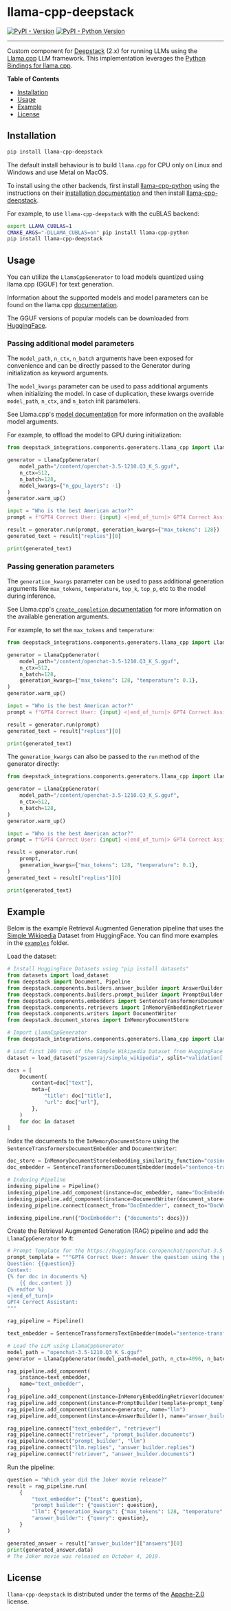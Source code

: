 # llama-cpp-deepstack

[![PyPI - Version](https://img.shields.io/pypi/v/llama-cpp-deepstack.svg)](https://pypi.org/project/llama-cpp-deepstack)
[![PyPI - Python Version](https://img.shields.io/pypi/pyversions/llama-cpp-deepstack.svg)](https://pypi.org/project/llama-cpp-deepstack)

-----

Custom component for [Deepstack](https://github.com/khulnasoft/deepstack) (2.x) for running LLMs using the [Llama.cpp](https://github.com/ggerganov/llama.cpp) LLM framework. This implementation leverages the [Python Bindings for llama.cpp](https://github.com/abetlen/llama-cpp-python).

**Table of Contents**

- [Installation](#installation)
- [Usage](#usage)
- [Example](#example)
- [License](#license)

## Installation

```bash
pip install llama-cpp-deepstack
```

The default install behaviour is to build `llama.cpp` for CPU only on Linux and Windows and use Metal on MacOS.

To install using the other backends, first install [llama-cpp-python](https://github.com/abetlen/llama-cpp-python) using the instructions on their [installation documentation](https://github.com/abetlen/llama-cpp-python#installation) and then install [llama-cpp-deepstack](https://github.com/khulnasoft/deepstack-core-integrations/tree/main/integrations/llama_cpp).


For example, to use `llama-cpp-deepstack` with the cuBLAS backend:

```bash
export LLAMA_CUBLAS=1
CMAKE_ARGS="-DLLAMA_CUBLAS=on" pip install llama-cpp-python
pip install llama-cpp-deepstack
```

## Usage

You can utilize the `LlamaCppGenerator` to load models quantized using llama.cpp (GGUF) for text generation.

Information about the supported models and model parameters can be found on the llama.cpp [documentation](https://llama-cpp-python.readthedocs.io/en/latest).

The GGUF versions of popular models can be downloaded from [HuggingFace](https://huggingface.co/models?library=gguf).

### Passing additional model parameters

The `model_path`, `n_ctx`, `n_batch` arguments have been exposed for convenience and can be directly passed to the Generator during initialization as keyword arguments.  

The `model_kwargs` parameter can be used to pass additional arguments when initializing the model. In case of duplication, these kwargs override `model_path`, `n_ctx`, and `n_batch` init parameters.

See Llama.cpp's [model documentation](https://llama-cpp-python.readthedocs.io/en/latest/api-reference/#llama_cpp.Llama.__init__) for more information on the available model arguments.

For example, to offload the model to GPU during initialization:

```python
from deepstack_integrations.components.generators.llama_cpp import LlamaCppGenerator

generator = LlamaCppGenerator(
    model_path="/content/openchat-3.5-1210.Q3_K_S.gguf", 
    n_ctx=512,
    n_batch=128,
    model_kwargs={"n_gpu_layers": -1}
)
generator.warm_up()

input = "Who is the best American actor?"
prompt = f"GPT4 Correct User: {input} <|end_of_turn|> GPT4 Correct Assistant:"

result = generator.run(prompt, generation_kwargs={"max_tokens": 128})
generated_text = result["replies"][0]

print(generated_text)
```
### Passing generation parameters

The `generation_kwargs` parameter can be used to pass additional generation arguments like `max_tokens`, `temperature`, `top_k`, `top_p`, etc to the model during inference. 

See Llama.cpp's [`create_completion` documentation](https://llama-cpp-python.readthedocs.io/en/latest/api-reference/#llama_cpp.Llama.create_completion) for more information on the available generation arguments.

For example, to set the `max_tokens` and `temperature`:

```python
from deepstack_integrations.components.generators.llama_cpp import LlamaCppGenerator

generator = LlamaCppGenerator(
    model_path="/content/openchat-3.5-1210.Q3_K_S.gguf",
    n_ctx=512,
    n_batch=128,
    generation_kwargs={"max_tokens": 128, "temperature": 0.1},
)
generator.warm_up()

input = "Who is the best American actor?"
prompt = f"GPT4 Correct User: {input} <|end_of_turn|> GPT4 Correct Assistant:"

result = generator.run(prompt)
generated_text = result["replies"][0]

print(generated_text)
```
The `generation_kwargs` can also be passed to the `run` method of the generator directly:

```python
from deepstack_integrations.components.generators.llama_cpp import LlamaCppGenerator

generator = LlamaCppGenerator(
    model_path="/content/openchat-3.5-1210.Q3_K_S.gguf",
    n_ctx=512,
    n_batch=128,
)
generator.warm_up()

input = "Who is the best American actor?"
prompt = f"GPT4 Correct User: {input} <|end_of_turn|> GPT4 Correct Assistant:"

result = generator.run(
    prompt,
    generation_kwargs={"max_tokens": 128, "temperature": 0.1},
)
generated_text = result["replies"][0]

print(generated_text)
```

## Example

Below is the example Retrieval Augmented Generation pipeline that uses the [Simple Wikipedia](https://huggingface.co/datasets/pszemraj/simple_wikipedia) Dataset from HuggingFace. You can find more examples in the [`examples`](https://github.com/khulnasoft/deepstack-core-integrations/tree/main/integrations/llama_cpp/examples) folder.


Load the dataset:

```python
# Install HuggingFace Datasets using "pip install datasets"
from datasets import load_dataset
from deepstack import Document, Pipeline
from deepstack.components.builders.answer_builder import AnswerBuilder
from deepstack.components.builders.prompt_builder import PromptBuilder
from deepstack.components.embedders import SentenceTransformersDocumentEmbedder, SentenceTransformersTextEmbedder
from deepstack.components.retrievers import InMemoryEmbeddingRetriever
from deepstack.components.writers import DocumentWriter
from deepstack.document_stores import InMemoryDocumentStore

# Import LlamaCppGenerator
from deepstack_integrations.components.generators.llama_cpp import LlamaCppGenerator

# Load first 100 rows of the Simple Wikipedia Dataset from HuggingFace
dataset = load_dataset("pszemraj/simple_wikipedia", split="validation[:100]")

docs = [
    Document(
        content=doc["text"],
        meta={
            "title": doc["title"],
            "url": doc["url"],
        },
    )
    for doc in dataset
]
```

Index the documents to the `InMemoryDocumentStore` using the `SentenceTransformersDocumentEmbedder` and `DocumentWriter`:

```python
doc_store = InMemoryDocumentStore(embedding_similarity_function="cosine")
doc_embedder = SentenceTransformersDocumentEmbedder(model="sentence-transformers/all-MiniLM-L6-v2")

# Indexing Pipeline
indexing_pipeline = Pipeline()
indexing_pipeline.add_component(instance=doc_embedder, name="DocEmbedder")
indexing_pipeline.add_component(instance=DocumentWriter(document_store=doc_store), name="DocWriter")
indexing_pipeline.connect(connect_from="DocEmbedder", connect_to="DocWriter")

indexing_pipeline.run({"DocEmbedder": {"documents": docs}})
```

Create the Retrieval Augmented Generation (RAG) pipeline and add the `LlamaCppGenerator` to it:

```python
# Prompt Template for the https://huggingface.co/openchat/openchat-3.5-1210 LLM
prompt_template = """GPT4 Correct User: Answer the question using the provided context.
Question: {{question}}
Context:
{% for doc in documents %}
    {{ doc.content }}
{% endfor %}
<|end_of_turn|>
GPT4 Correct Assistant:
"""

rag_pipeline = Pipeline()

text_embedder = SentenceTransformersTextEmbedder(model="sentence-transformers/all-MiniLM-L6-v2")

# Load the LLM using LlamaCppGenerator
model_path = "openchat-3.5-1210.Q3_K_S.gguf"
generator = LlamaCppGenerator(model_path=model_path, n_ctx=4096, n_batch=128)

rag_pipeline.add_component(
    instance=text_embedder,
    name="text_embedder",
)
rag_pipeline.add_component(instance=InMemoryEmbeddingRetriever(document_store=doc_store, top_k=3), name="retriever")
rag_pipeline.add_component(instance=PromptBuilder(template=prompt_template), name="prompt_builder")
rag_pipeline.add_component(instance=generator, name="llm")
rag_pipeline.add_component(instance=AnswerBuilder(), name="answer_builder")

rag_pipeline.connect("text_embedder", "retriever")
rag_pipeline.connect("retriever", "prompt_builder.documents")
rag_pipeline.connect("prompt_builder", "llm")
rag_pipeline.connect("llm.replies", "answer_builder.replies")
rag_pipeline.connect("retriever", "answer_builder.documents")
```

Run the pipeline:

```python
question = "Which year did the Joker movie release?"
result = rag_pipeline.run(
    {
        "text_embedder": {"text": question},
        "prompt_builder": {"question": question},
        "llm": {"generation_kwargs": {"max_tokens": 128, "temperature": 0.1}},
        "answer_builder": {"query": question},
    }
)

generated_answer = result["answer_builder"]["answers"][0]
print(generated_answer.data)
# The Joker movie was released on October 4, 2019.
```

## License

`llama-cpp-deepstack` is distributed under the terms of the [Apache-2.0](https://spdx.org/licenses/Apache-2.0.html) license.
